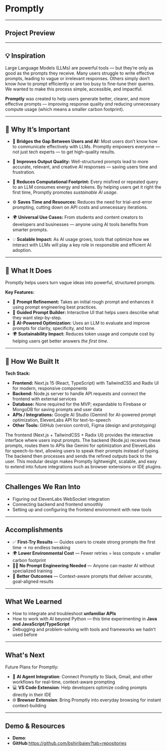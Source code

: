 # Promptly

---

## Project Preview

---

## 💡 Inspiration
Large Language Models (LLMs) are powerful tools — but they’re only as good as the prompts they receive. Many users struggle to write effective prompts, leading to vague or irrelevant responses. Others simply don’t know *how* to prompt efficiently or are too busy to fine-tune their queries. We wanted to make this process simple, accessible, and impactful.  

**Promptly** was created to help users generate better, clearer, and more effective prompts — improving response quality *and* reducing unnecessary compute usage (which means a smaller carbon footprint).

---

## 🧭 Why It’s Important

- 💬 **Bridges the Gap Between Users and AI:** Most users don’t know how to communicate effectively with LLMs. Promptly empowers everyone — not just tech experts — to get high-quality results.

- 🧠 **Improves Output Quality:** Well-structured prompts lead to more accurate, relevant, and creative AI responses — saving users time and frustration.

- 🌱 **Reduces Computational Footprint:** Every misfired or repeated query to an LLM consumes energy and tokens. By helping users get it right the first time, Promptly promotes *sustainable AI usage*.

- ⚙️ **Saves Time and Resources:** Reduces the need for trial-and-error prompting, cutting down on API costs and unnecessary iterations.

- 🌍 **Universal Use Cases:** From students and content creators to developers and businesses — anyone using AI tools benefits from smarter prompts.

- 💡 **Scalable Impact:** As AI usage grows, tools that optimize how we interact with LLMs will play a key role in responsible and efficient AI adoption.

---

## 🚀 What It Does
Promptly helps users turn vague ideas into powerful, structured prompts.  

**Key Features:**
- 🧠 **Prompt Refinement:** Takes an initial rough prompt and enhances it using prompt engineering best practices.  
- 💬 **Guided Prompt Builder:** Interactive UI that helps users describe what they want step-by-step.  
- 🎯 **AI-Powered Optimization:** Uses an LLM to evaluate and improve prompts for clarity, specificity, and tone.  
- 🌍 **Sustainability Impact:** Reduces token usage and compute cost by helping users get better answers *the first time*.  

---

## 🧠 How We Built It

**Tech Stack:**
- **Frontend:** Next.js 15 (React, TypeScript) with TailwindCSS and Radix UI for modern, responsive components
- **Backend:** Node.js server to handle API requests and connect the frontend with external services
- **Database:** None required for the MVP; expandable to Firebase or MongoDB for saving prompts and user data
- **APIs / Integrations:** Google AI Studio (Gemini) for AI-powered prompt optimization, ElevenLabs API for text-to-speech
- **Other Tools:** GitHub (version control), Figma (design and prototyping)

The frontend (Next.js + TailwindCSS + Radix UI) provides the interactive interface where users input prompts. The backend (Node.js) receives these prompts, routes them to APIs like Gemini for optimization and ElevenLabs for speech-to-text, allowing users to speak their prompts instead of typing. The backend then processes and sends the refined outputs back to the user. This modular design makes Promptly lightweight, scalable, and easy to extend into future integrations such as browser extensions or IDE plugins.

---

## Challenges We Ran Into
- Figuring out ElevenLabs WebSocket integration
- Connecting backend and frontend smoothly
- Setting up and configuring the frontend environment with new tools
---

## Accomplishments
- ✅ **First-Try Results** — Guides users to create strong prompts the first time → no endless tweaking
- 🌍 **Lower Environmental Cost** — Fewer retries = less compute = smaller carbon footprint
- 🧑‍🏫 **No Prompt Engineering Needed** — Anyone can master AI without specialized training
- 🎯 **Better Outcomes** — Context-aware prompts that deliver accurate, goal-aligned results
---

## What We Learned
- How to integrate and troubleshoot **unfamiliar APIs**
- How to work with AI beyond Python — this time experimenting in **Java and JavaScript/TypeScript**
- Debugging and problem-solving with tools and frameworks we hadn’t used before

---

## What's Next
Future Plans for Promptly:
- 🤖 **AI Agent Integration**: Connect Promptly to Slack, Gmail, and other workflows for real-time, context-aware prompting
- 💻 **VS Code Extension**: Help developers optimize coding prompts directly in their IDE
- 🌐 **Browser Extension**: Bring Promptly into everyday browsing for instant context-building
---

## Demo & Resources
- **Demo**:
- **GitHub**:https://github.com/bshiribaiev?tab=repositories 
